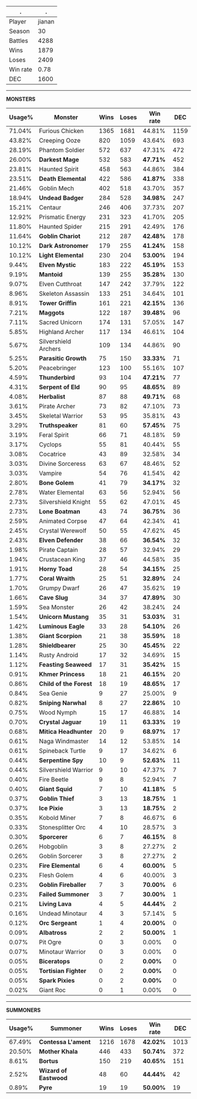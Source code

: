 .|.
|-|-
Player|jianan
Season|30
Battles|4288
Wins|1879
Loses|2409
Win rate|0.78
DEC|1600

---
**MONSTERS**

Usage%|Monster|Wins|Loses|Win rate|DEC|
-|-|-|-|-|-|
71.04%|Furious Chicken|1365|1681|44.81%|1159|
43.82%|Creeping Ooze|820|1059|43.64%|693|
28.19%|Phantom Soldier|572|637|47.31%|472|
26.00%|**Darkest Mage**|532|583|**47.71%**|452|
23.81%|Haunted Spirit|458|563|44.86%|384|
23.51%|**Death Elemental**|422|586|**41.87%**|338|
21.46%|Goblin Mech|402|518|43.70%|357|
18.94%|**Undead Badger**|284|528|**34.98%**|247|
15.21%|Centaur|246|406|37.73%|207|
12.92%|Prismatic Energy|231|323|41.70%|205|
11.80%|Haunted Spider|215|291|42.49%|176|
11.64%|**Goblin Chariot**|212|287|**42.48%**|178|
10.12%|**Dark Astronomer**|179|255|**41.24%**|158|
10.12%|**Light Elemental**|230|204|**53.00%**|194|
9.44%|**Elven Mystic**|183|222|**45.19%**|153|
9.19%|**Mantoid**|139|255|**35.28%**|130|
9.07%|Elven Cutthroat|147|242|37.79%|122|
8.96%|Skeleton Assassin|133|251|34.64%|101|
8.91%|**Tower Griffin**|161|221|**42.15%**|136|
7.21%|**Maggots**|122|187|**39.48%**|96|
7.11%|Sacred Unicorn|174|131|57.05%|147|
5.85%|Highland Archer|117|134|46.61%|104|
5.67%|Silvershield Archers|109|134|44.86%|90|
5.25%|**Parasitic Growth**|75|150|**33.33%**|71|
5.20%|Peacebringer|123|100|55.16%|107|
4.59%|**Thunderbird**|93|104|**47.21%**|77|
4.31%|**Serpent of Eld**|90|95|**48.65%**|89|
4.08%|**Herbalist**|87|88|**49.71%**|68|
3.61%|Pirate Archer|73|82|47.10%|73|
3.45%|Skeletal Warrior|53|95|35.81%|43|
3.29%|**Truthspeaker**|81|60|**57.45%**|75|
3.19%|Feral Spirit|66|71|48.18%|59|
3.17%|Cyclops|55|81|40.44%|55|
3.08%|Cocatrice|43|89|32.58%|34|
3.03%|Divine Sorceress|63|67|48.46%|52|
3.03%|Vampire|54|76|41.54%|42|
2.80%|**Bone Golem**|41|79|**34.17%**|32|
2.78%|Water Elemental|63|56|52.94%|56|
2.73%|Silvershield Knight|55|62|47.01%|45|
2.73%|**Lone Boatman**|43|74|**36.75%**|36|
2.59%|Animated Corpse|47|64|42.34%|41|
2.45%|Crystal Werewolf|50|55|47.62%|45|
2.43%|**Elven Defender**|38|66|**36.54%**|32|
1.98%|Pirate Captain|28|57|32.94%|29|
1.94%|Crustacean King|37|46|44.58%|35|
1.91%|**Horny Toad**|28|54|**34.15%**|25|
1.77%|**Coral Wraith**|25|51|**32.89%**|24|
1.70%|Grumpy Dwarf|26|47|35.62%|19|
1.66%|**Cave Slug**|34|37|**47.89%**|30|
1.59%|Sea Monster|26|42|38.24%|24|
1.54%|**Unicorn Mustang**|35|31|**53.03%**|31|
1.42%|**Luminous Eagle**|33|28|**54.10%**|26|
1.38%|**Giant Scorpion**|21|38|**35.59%**|18|
1.28%|**Shieldbearer**|25|30|**45.45%**|22|
1.14%|Rusty Android|17|32|34.69%|15|
1.12%|**Feasting Seaweed**|17|31|**35.42%**|15|
0.91%|**Khmer Princess**|18|21|**46.15%**|20|
0.86%|**Child of the Forest**|18|19|**48.65%**|17|
0.84%|Sea Genie|9|27|25.00%|9|
0.82%|**Sniping Narwhal**|8|27|**22.86%**|10|
0.75%|Wood Nymph|15|17|46.88%|14|
0.70%|**Crystal Jaguar**|19|11|**63.33%**|19|
0.68%|**Mitica Headhunter**|20|9|**68.97%**|17|
0.61%|Naga Windmaster|14|12|53.85%|14|
0.61%|Spineback Turtle|9|17|34.62%|6|
0.44%|**Serpentine Spy**|10|9|**52.63%**|11|
0.44%|Silvershield Warrior|9|10|47.37%|7|
0.40%|Fire Beetle|9|8|52.94%|7|
0.40%|**Giant Squid**|7|10|**41.18%**|5|
0.37%|**Goblin Thief**|3|13|**18.75%**|1|
0.37%|**Ice Pixie**|3|13|**18.75%**|2|
0.35%|Kobold Miner|7|8|46.67%|6|
0.33%|Stonesplitter Orc|4|10|28.57%|3|
0.30%|**Sporcerer**|6|7|**46.15%**|8|
0.26%|Hobgoblin|3|8|27.27%|2|
0.26%|Goblin Sorcerer|3|8|27.27%|2|
0.23%|**Fire Elemental**|6|4|**60.00%**|5|
0.23%|Flesh Golem|4|6|40.00%|3|
0.23%|**Goblin Fireballer**|7|3|**70.00%**|6|
0.23%|**Failed Summoner**|3|7|**30.00%**|1|
0.21%|**Living Lava**|4|5|**44.44%**|2|
0.16%|Undead Minotaur|4|3|57.14%|5|
0.12%|**Orc Sergeant**|1|4|**20.00%**|0|
0.09%|**Albatross**|2|2|**50.00%**|1|
0.07%|Pit Ogre|0|3|0.00%|0|
0.07%|Minotaur Warrior|0|3|0.00%|0|
0.05%|**Biceratops**|0|2|**0.00%**|0|
0.05%|**Tortisian Fighter**|0|2|**0.00%**|0|
0.05%|**Spark Pixies**|0|2|**0.00%**|0|
0.02%|Giant Roc|0|1|0.00%|0|

---
**SUMMONERS**

Usage%|Summoner|Wins|Loses|Win rate|DEC|
-|-|-|-|-|-|
67.49%|**Contessa L'ament**|1216|1678|**42.02%**|1013|
20.50%|**Mother Khala**|446|433|**50.74%**|372|
8.61%|**Bortus**|150|219|**40.65%**|151|
2.52%|**Wizard of Eastwood**|48|60|**44.44%**|42|
0.89%|**Pyre**|19|19|**50.00%**|19|

